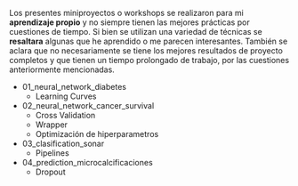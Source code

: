 Los presentes miniproyectos o workshops se realizaron para mi **aprendizaje propio** y no siempre tienen las mejores prácticas por cuestiones de tiempo. Si bien se utilizan una variedad de técnicas se **resaltara** algunas que he aprendido o me parecen interesantes. También se aclara que no necesariamente se tiene los mejores resultados de proyecto completos y que tienen un tiempo prolongado de trabajo, por las cuestiones anteriormente mencionadas. 

- 01_neural_network_diabetes
    - Learning Curves
- 02_neural_network_cancer_survival
    - Cross Validation
    - Wrapper
    - Optimización de hiperparametros
- 03_clasification_sonar
    - Pipelines
- 04_prediction_microcalcificaciones
    - Dropout
